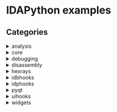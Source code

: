 # IDAPython examples

## Categories
<details>
  <summary>analysis</summary>

  <a name="#dump_func_info"/>
  <details>
    <summary>*dump_func_info*: </summary>

### Source code
<a href="https://github.com/idapython/src/blob/master/examples/analysis/dump_func_info.py">analysis/dump_func_info.py</a>

### Category
analysis

### Summary


### Description


### Keywords

### Uses
* ida_funcs.FUNC_FRAME
* ida_funcs.FUNC_LUMINA
* ida_funcs.FUNC_THUNK
* ida_funcs.get_fchunk
* ida_funcs.is_func_entry
* ida_funcs.is_func_tail
* ida_kernwin.get_screen_ea

### See also

  </details>

</details>

<details>
  <summary>core</summary>

  <a name="#actions"/>
  <details>
    <summary>*actions*: </summary>

### Source code
<a href="https://github.com/idapython/src/blob/master/examples/core/actions.py">core/actions.py</a>

### Category
core

### Summary


### Description


### Keywords

### Uses
* ida_kernwin.AST_DISABLE_FOR_WIDGET
* ida_kernwin.AST_ENABLE_FOR_WIDGET
* ida_kernwin.BWN_DISASM
* ida_kernwin.SETMENU_APP
* ida_kernwin.UI_Hooks
* ida_kernwin.action_desc_t
* ida_kernwin.action_handler_t
* ida_kernwin.attach_action_to_menu
* ida_kernwin.attach_action_to_popup
* ida_kernwin.attach_action_to_toolbar
* ida_kernwin.get_widget_type
* ida_kernwin.load_custom_icon
* ida_kernwin.register_action
* ida_kernwin.unregister_action

### See also

  </details>

  <a name="#add_hotkey"/>
  <details>
    <summary>*add_hotkey*: </summary>

### Source code
<a href="https://github.com/idapython/src/blob/master/examples/core/add_hotkey.py">core/add_hotkey.py</a>

### Category
core

### Summary


### Description


### Keywords

### Uses
* ida_kernwin.add_hotkey
* ida_kernwin.del_hotkey

### See also

  </details>

  <a name="#add_idc_hotkey"/>
  <details>
    <summary>*add_idc_hotkey*: </summary>

### Source code
<a href="https://github.com/idapython/src/blob/master/examples/core/add_idc_hotkey.py">core/add_idc_hotkey.py</a>

### Category
core

### Summary


### Description


### Keywords

### Uses
* ida_expr.compile_idc_text
* ida_kernwin.add_idc_hotkey

### See also

  </details>

  <a name="#auto_instantiate_widget_plugin"/>
  <details>
    <summary>*auto_instantiate_widget_plugin*: </summary>

### Source code
<a href="https://github.com/idapython/src/blob/master/examples/core/auto_instantiate_widget_plugin.py">core/auto_instantiate_widget_plugin.py</a>

### Category
core

### Summary


### Description


### Keywords

### Uses
* ida_idaapi.plugin_t
* ida_kernwin.AST_ENABLE_ALWAYS
* ida_kernwin.SETMENU_APP
* ida_kernwin.UI_Hooks
* ida_kernwin.action_desc_t
* ida_kernwin.action_handler_t
* ida_kernwin.attach_action_to_menu
* ida_kernwin.find_widget
* ida_kernwin.register_action
* ida_kernwin.simplecustviewer_t
* ida_kernwin.simplecustviewer_t.Create

### See also

  </details>

  <a name="#create_structure_programmatically"/>
  <details>
    <summary>*create_structure_programmatically*: </summary>

### Source code
<a href="https://github.com/idapython/src/blob/master/examples/core/create_structure_programmatically.py">core/create_structure_programmatically.py</a>

### Category
core

### Summary


### Description


### Keywords

### Uses
* ida_bytes.FF_BYTE
* ida_bytes.FF_DATA
* ida_bytes.FF_DOUBLE
* ida_bytes.FF_DWORD
* ida_bytes.FF_FLOAT
* ida_bytes.FF_OWORD
* ida_bytes.FF_PACKREAL
* ida_bytes.FF_QWORD
* ida_bytes.FF_STRLIT
* ida_bytes.FF_STRUCT
* ida_bytes.FF_TBYTE
* ida_bytes.FF_WORD
* ida_bytes.off_flag
* ida_bytes.stroff_flag
* ida_idaapi.BADADDR
* ida_nalt.STRTYPE_C
* ida_struct.add_struc
* ida_struct.get_struc_id
* ida_struct.get_struc_size
* idc.add_struc
* idc.add_struc_member
* idc.del_struc
* idc.set_member_type

### See also

  </details>

  <a name="#custom_cli"/>
  <details>
    <summary>*custom_cli*: </summary>

### Source code
<a href="https://github.com/idapython/src/blob/master/examples/core/custom_cli.py">core/custom_cli.py</a>

### Category
core

### Summary


### Description


### Keywords

### Uses
* ida_idaapi.NW_CLOSEIDB
* ida_idaapi.NW_OPENIDB
* ida_idaapi.NW_REMOVE
* ida_idaapi.NW_TERMIDA
* ida_idaapi.notify_when
* ida_kernwin.cli_t

### See also

  </details>

  <a name="#custom_data_types_and_formats"/>
  <details>
    <summary>*custom_data_types_and_formats*: </summary>

### Source code
<a href="https://github.com/idapython/src/blob/master/examples/core/custom_data_types_and_formats.py">core/custom_data_types_and_formats.py</a>

### Category
core

### Summary


### Description


### Keywords

### Uses
* ida_bytes.data_format_t
* ida_bytes.data_type_t
* ida_bytes.find_custom_data_type
* ida_bytes.get_byte
* ida_bytes.register_data_types_and_formats
* ida_bytes.unregister_data_types_and_formats
* ida_idaapi.NW_CLOSEIDB
* ida_idaapi.NW_OPENIDB
* ida_idaapi.NW_REMOVE
* ida_idaapi.NW_TERMIDA
* ida_idaapi.notify_when
* ida_idaapi.struct_unpack
* ida_lines.COLSTR
* ida_lines.SCOLOR_IMPNAME
* ida_lines.SCOLOR_INSN
* ida_lines.SCOLOR_NUMBER
* ida_lines.SCOLOR_REG
* ida_nalt.get_input_file_path
* ida_netnode.netnode
* ida_struct.is_member_id

### See also

  </details>

  <a name="#dump_extra_comments"/>
  <details>
    <summary>*dump_extra_comments*: </summary>

### Source code
<a href="https://github.com/idapython/src/blob/master/examples/core/dump_extra_comments.py">core/dump_extra_comments.py</a>

### Category
core

### Summary


### Description


### Keywords

### Uses
* ida_kernwin.AST_DISABLE_FOR_WIDGET
* ida_kernwin.AST_ENABLE_FOR_WIDGET
* ida_kernwin.BWN_DISASM
* ida_kernwin.action_desc_t
* ida_kernwin.action_handler_t
* ida_kernwin.attach_action_to_popup
* ida_kernwin.find_widget
* ida_kernwin.get_screen_ea
* ida_kernwin.register_action
* ida_kernwin.unregister_action
* ida_lines.E_NEXT
* ida_lines.E_PREV
* ida_lines.get_extra_cmt
* ida_view

### See also

  </details>

  <a name="#dump_flowchart"/>
  <details>
    <summary>*dump_flowchart*: </summary>

### Source code
<a href="https://github.com/idapython/src/blob/master/examples/core/dump_flowchart.py">core/dump_flowchart.py</a>

### Category
core

### Summary


### Description


### Keywords

### Uses
* ida_funcs.get_func
* ida_gdl.FlowChart
* ida_gdl.qflow_chart_t
* ida_kernwin.get_screen_ea

### See also

  </details>

  <a name="#extend_idc"/>
  <details>
    <summary>*extend_idc*: </summary>

### Source code
<a href="https://github.com/idapython/src/blob/master/examples/core/extend_idc.py">core/extend_idc.py</a>

### Category
core

### Summary


### Description


### Keywords

### Uses
* ida_expr.VT_LONG
* ida_expr.add_idc_func

### See also

  </details>

  <a name="#idapythonrc"/>
  <details>
    <summary>*idapythonrc*: </summary>

### Source code
<a href="https://github.com/idapython/src/blob/master/examples/core/idapythonrc.py">core/idapythonrc.py</a>

### Category
core

### Summary


### Description


### Keywords

### Uses

### See also

  </details>

  <a name="#install_user_defined_prefix"/>
  <details>
    <summary>*install_user_defined_prefix*: </summary>

### Source code
<a href="https://github.com/idapython/src/blob/master/examples/core/install_user_defined_prefix.py">core/install_user_defined_prefix.py</a>

### Category
core

### Summary


### Description


### Keywords

### Uses
* ida_idaapi.PLUGIN_KEEP
* ida_idaapi.plugin_t
* ida_lines.SCOLOR_INV
* ida_lines.user_defined_prefix_t

### See also

  </details>

  <a name="#list_imports"/>
  <details>
    <summary>*list_imports*: </summary>

### Source code
<a href="https://github.com/idapython/src/blob/master/examples/core/list_imports.py">core/list_imports.py</a>

### Category
core

### Summary


### Description


### Keywords

### Uses
* ida_nalt.enum_import_names
* ida_nalt.get_import_module_name
* ida_nalt.get_import_module_qty

### See also

  </details>

  <a name="#list_patched_bytes"/>
  <details>
    <summary>*list_patched_bytes*: </summary>

### Source code
<a href="https://github.com/idapython/src/blob/master/examples/core/list_patched_bytes.py">core/list_patched_bytes.py</a>

### Category
core

### Summary


### Description


### Keywords

### Uses
* ida_bytes.visit_patched_bytes
* ida_idaapi.BADADDR

### See also

  </details>

  <a name="#list_problems"/>
  <details>
    <summary>*list_problems*: </summary>

### Source code
<a href="https://github.com/idapython/src/blob/master/examples/core/list_problems.py">core/list_problems.py</a>

### Category
core

### Summary


### Description


### Keywords

### Uses
* ida_ida.inf_get_min_ea
* ida_idaapi.BADADDR
* ida_problems.PR_ATTN
* ida_problems.PR_BADSTACK
* ida_problems.PR_COLLISION
* ida_problems.PR_DECIMP
* ida_problems.PR_DISASM
* ida_problems.PR_FINAL
* ida_problems.PR_HEAD
* ida_problems.PR_ILLADDR
* ida_problems.PR_JUMP
* ida_problems.PR_MANYLINES
* ida_problems.PR_NOBASE
* ida_problems.PR_NOCMT
* ida_problems.PR_NOFOP
* ida_problems.PR_NONAME
* ida_problems.PR_NOXREFS
* ida_problems.PR_ROLLED
* ida_problems.get_problem
* ida_problems.get_problem_name

### See also

  </details>

  <a name="#list_segment_functions"/>
  <details>
    <summary>*list_segment_functions*: </summary>

### Source code
<a href="https://github.com/idapython/src/blob/master/examples/core/list_segment_functions.py">core/list_segment_functions.py</a>

### Category
core

### Summary


### Description


### Keywords

### Uses
* ida_funcs.get_func
* ida_funcs.get_func_name
* ida_funcs.get_next_func
* ida_idaapi.BADADDR
* ida_kernwin.get_screen_ea
* ida_segment.getseg
* ida_xref.get_first_cref_to
* ida_xref.get_next_cref_to

### See also

  </details>

  <a name="#list_segment_functions_using_idautils"/>
  <details>
    <summary>*list_segment_functions_using_idautils*: </summary>

### Source code
<a href="https://github.com/idapython/src/blob/master/examples/core/list_segment_functions_using_idautils.py">core/list_segment_functions_using_idautils.py</a>

### Category
core

### Summary


### Description


### Keywords

### Uses
* ida_funcs.get_func_name
* ida_idaapi.BADADDR
* ida_kernwin.get_screen_ea
* ida_segment.getseg
* idautils.CodeRefsTo
* idautils.Functions

### See also

  </details>

  <a name="#list_stkvar_xrefs"/>
  <details>
    <summary>*list_stkvar_xrefs*: </summary>

### Source code
<a href="https://github.com/idapython/src/blob/master/examples/core/list_stkvar_xrefs.py">core/list_stkvar_xrefs.py</a>

### Category
core

### Summary


### Description


### Keywords

### Uses
* ida_bytes.get_flags
* ida_bytes.is_stkvar
* ida_frame.calc_stkvar_struc_offset
* ida_frame.get_frame
* ida_funcs.func_item_iterator_t
* ida_funcs.get_func
* ida_ida.UA_MAXOP
* ida_kernwin.AST_DISABLE_FOR_WIDGET
* ida_kernwin.AST_ENABLE_FOR_WIDGET
* ida_kernwin.BWN_DISASM
* ida_kernwin.action_desc_t
* ida_kernwin.action_handler_t
* ida_kernwin.get_current_viewer
* ida_kernwin.get_highlight
* ida_kernwin.get_screen_ea
* ida_kernwin.register_action
* ida_struct.get_member_by_name
* ida_struct.get_struc
* ida_ua.decode_insn
* ida_ua.insn_t

### See also

  </details>

  <a name="#list_strings"/>
  <details>
    <summary>*list_strings*: </summary>

### Source code
<a href="https://github.com/idapython/src/blob/master/examples/core/list_strings.py">core/list_strings.py</a>

### Category
core

### Summary


### Description


### Keywords

### Uses
* idautils.Strings

### See also

  </details>

  <a name="#produce_c_file"/>
  <details>
    <summary>*produce_c_file*: </summary>

### Source code
<a href="https://github.com/idapython/src/blob/master/examples/core/produce_c_file.py">core/produce_c_file.py</a>

### Category
core

### Summary


### Description


### Keywords

### Uses
* ida_auto.auto_wait
* ida_hexrays.VDRUN_MAYSTOP
* ida_hexrays.VDRUN_NEWFILE
* ida_hexrays.VDRUN_SILENT
* ida_hexrays.decompile_many
* ida_loader.PATH_TYPE_IDB
* ida_loader.get_path
* ida_pro.qexit

### See also

  </details>

  <a name="#produce_lst_file"/>
  <details>
    <summary>*produce_lst_file*: </summary>

### Source code
<a href="https://github.com/idapython/src/blob/master/examples/core/produce_lst_file.py">core/produce_lst_file.py</a>

### Category
core

### Summary


### Description


### Keywords

### Uses
* ida_auto.auto_wait
* ida_fpro.qfile_t
* ida_ida.inf_get_max_ea
* ida_ida.inf_get_min_ea
* ida_loader.OFILE_LST
* ida_loader.PATH_TYPE_IDB
* ida_loader.gen_file
* ida_loader.get_path
* ida_pro.qexit

### See also

  </details>

  <a name="#register_timer"/>
  <details>
    <summary>*register_timer*: </summary>

### Source code
<a href="https://github.com/idapython/src/blob/master/examples/core/register_timer.py">core/register_timer.py</a>

### Category
core

### Summary


### Description


### Keywords

### Uses
* ida_kernwin.register_timer

### See also

  </details>

  <a name="#trigger_actions_programmatically"/>
  <details>
    <summary>*trigger_actions_programmatically*: </summary>

### Source code
<a href="https://github.com/idapython/src/blob/master/examples/core/trigger_actions_programmatically.py">core/trigger_actions_programmatically.py</a>

### Category
core

### Summary


### Description


### Keywords

### Uses
* ida_kernwin.ask_yn
* ida_kernwin.execute_ui_requests
* ida_kernwin.msg
* ida_kernwin.process_ui_action

### See also

  </details>

</details>

<details>
  <summary>debugging</summary>

  <a name="#automatic_steps"/>
  <details>
    <summary>*automatic_steps*: </summary>

### Source code
<a href="https://github.com/idapython/src/blob/master/examples/debugging/dbghooks/automatic_steps.py">debugging/dbghooks/automatic_steps.py</a>

### Category
debugging

### Summary


### Description


### Keywords

### Uses
* ida_dbg.DBG_Hooks
* ida_dbg.get_reg_val
* ida_dbg.request_exit_process
* ida_dbg.request_run_to
* ida_dbg.request_step_over
* ida_dbg.run_requests
* ida_ida.inf_get_start_ip
* ida_idaapi.BADADDR
* ida_lines.generate_disasm_line
* ida_lines.tag_remove

### See also

  </details>

  <a name="#dbg_trace"/>
  <details>
    <summary>*dbg_trace*: </summary>

### Source code
<a href="https://github.com/idapython/src/blob/master/examples/debugging/dbghooks/dbg_trace.py">debugging/dbghooks/dbg_trace.py</a>

### Category
debugging

### Summary


### Description


### Keywords

### Uses
* GENDSM_FORCE_CODE
* GENDSM_REMOVE_TAGS
* NN_call
* NN_callfi
* NN_callni
* generate_disasm_line
* ida_dbg.DBG_Hooks
* ida_dbg.ST_OVER_DEBUG_SEG
* ida_dbg.ST_OVER_LIB_FUNC
* ida_dbg.enable_step_trace
* ida_dbg.get_process_state
* ida_dbg.get_reg_val
* ida_dbg.get_step_trace_options
* ida_dbg.load_debugger
* ida_dbg.refresh_debugger_memory
* ida_dbg.request_continue_process
* ida_dbg.request_enable_step_trace
* ida_dbg.request_set_step_trace_options
* ida_dbg.run_requests
* ida_dbg.run_to
* ida_dbg.set_step_trace_options
* ida_dbg.wait_for_next_event
* ida_ida.f_ELF
* ida_ida.f_MACHO
* ida_ida.f_PE
* ida_ida.inf_get_filetype
* ida_ida.inf_get_max_ea
* ida_ida.inf_get_min_ea
* ida_ida.inf_get_start_ip
* ida_pro.qexit
* ida_ua.decode_insn
* ida_ua.insn_t
* idc.ARGV

### See also

  </details>

  <a name="#registers_context_menu"/>
  <details>
    <summary>*registers_context_menu*: </summary>

### Source code
<a href="https://github.com/idapython/src/blob/master/examples/debugging/misc/registers_context_menu.py">debugging/misc/registers_context_menu.py</a>

### Category
debugging

### Summary


### Description


### Keywords

### Uses
* ida_dbg.get_dbg_reg_info
* ida_dbg.get_reg_val
* ida_idd.register_info_t
* ida_kernwin.AST_DISABLE_FOR_WIDGET
* ida_kernwin.AST_ENABLE_FOR_WIDGET
* ida_kernwin.BWN_CPUREGS
* ida_kernwin.UI_Hooks
* ida_kernwin.action_desc_t
* ida_kernwin.action_handler_t
* ida_kernwin.attach_action_to_popup
* ida_kernwin.get_widget_type
* ida_kernwin.register_action
* ida_ua.dt_byte
* ida_ua.dt_dword
* ida_ua.dt_qword
* ida_ua.dt_word

### See also

  </details>

  <a name="#show_debug_names"/>
  <details>
    <summary>*show_debug_names*: </summary>

### Source code
<a href="https://github.com/idapython/src/blob/master/examples/debugging/show_debug_names.py">debugging/show_debug_names.py</a>

### Category
debugging

### Summary


### Description


### Keywords

### Uses
* ida_dbg.get_process_state
* ida_dbg.is_debugger_on
* ida_ida.inf_get_max_ea
* ida_ida.inf_get_min_ea
* ida_name.get_debug_names

### See also

  </details>

  <a name="#simple_appcall_common"/>
  <details>
    <summary>*simple_appcall_common*: </summary>

### Source code
<a href="https://github.com/idapython/src/blob/master/examples/debugging/appcall/simple_appcall_common.py">debugging/appcall/simple_appcall_common.py</a>

### Category
debugging

### Summary


### Description


### Keywords

### Uses
* ida_dbg.DBG_Hooks
* ida_dbg.run_to
* ida_idaapi.BADADDR
* ida_idd.Appcall
* ida_idd.Appcall.byref
* ida_idd.Appcall.int64
* ida_kernwin.get_screen_ea
* ida_name.get_name_ea
* ida_name.set_name
* ida_typeinf.apply_cdecl

### See also

  </details>

  <a name="#simple_appcall_linux"/>
  <details>
    <summary>*simple_appcall_linux*: </summary>

### Source code
<a href="https://github.com/idapython/src/blob/master/examples/debugging/appcall/simple_appcall_linux.py">debugging/appcall/simple_appcall_linux.py</a>

### Category
debugging

### Summary


### Description


### Keywords

### Uses

### See also

  </details>

  <a name="#simple_appcall_win"/>
  <details>
    <summary>*simple_appcall_win*: </summary>

### Source code
<a href="https://github.com/idapython/src/blob/master/examples/debugging/appcall/simple_appcall_win.py">debugging/appcall/simple_appcall_win.py</a>

### Category
debugging

### Summary


### Description


### Keywords

### Uses
* ida_ida.inf_is_64bit

### See also

  </details>

</details>

<details>
  <summary>disassembly</summary>

  <a name="#colorize_region"/>
  <details>
    <summary>*colorize_region*: change background colours</summary>

### Source code
<a href="https://github.com/idapython/src/blob/master/examples/core/colorize_region.py">core/colorize_region.py</a>

### Category
disassembly

### Summary
change background colours

### Description
This illustrates the setting/retrieval of background colours
using the IDC wrappers

### Keywords
coloring
idc

### Uses

### See also

  </details>

</details>

<details>
  <summary>hexrays</summary>

  <a name="#decompile_entry_points"/>
  <details>
    <summary>*decompile_entry_points*: </summary>

### Source code
<a href="https://github.com/idapython/src/blob/master/examples/hexrays/decompile_entry_points.py">hexrays/decompile_entry_points.py</a>

### Category
hexrays

### Summary


### Description


### Keywords

### Uses
* ida_auto.auto_wait
* ida_entry.get_entry
* ida_entry.get_entry_ordinal
* ida_entry.get_entry_qty
* ida_hexrays.decompile
* ida_hexrays.init_hexrays_plugin
* ida_ida.cvar.inf.is_64bit
* ida_idp.PLFM_386
* ida_idp.PLFM_ARM
* ida_idp.PLFM_MIPS
* ida_idp.PLFM_PPC
* ida_idp.ph.id
* ida_loader.load_plugin

### See also

  </details>

  <a name="#vds1"/>
  <details>
    <summary>*vds1*: </summary>

### Source code
<a href="https://github.com/idapython/src/blob/master/examples/hexrays/vds1.py">hexrays/vds1.py</a>

### Category
hexrays

### Summary


### Description


### Keywords

### Uses
* ida_funcs.get_func
* ida_hexrays.decompile
* ida_hexrays.get_hexrays_version
* ida_hexrays.init_hexrays_plugin
* ida_kernwin.get_screen_ea
* ida_lines.tag_remove

### See also

  </details>

  <a name="#vds10"/>
  <details>
    <summary>*vds10*: </summary>

### Source code
<a href="https://github.com/idapython/src/blob/master/examples/hexrays/vds10.py">hexrays/vds10.py</a>

### Category
hexrays

### Summary


### Description


### Keywords

### Uses
* ida_bytes.get_cmt
* ida_hexrays.init_hexrays_plugin
* ida_hexrays.mop_str
* ida_hexrays.optinsn_t
* ida_idaapi.PLUGIN_HIDE
* ida_idaapi.PLUGIN_KEEP
* ida_idaapi.plugin_t
* ida_typeinf.STI_PCCHAR
* ida_typeinf.tinfo_t.get_stock

### See also

  </details>

  <a name="#vds11"/>
  <details>
    <summary>*vds11*: </summary>

### Source code
<a href="https://github.com/idapython/src/blob/master/examples/hexrays/vds11.py">hexrays/vds11.py</a>

### Category
hexrays

### Summary


### Description


### Keywords

### Uses
* ida_hexrays.getf_reginsn
* ida_hexrays.init_hexrays_plugin
* ida_hexrays.m_goto
* ida_hexrays.optblock_t
* ida_idaapi.PLUGIN_HIDE
* ida_idaapi.PLUGIN_KEEP
* ida_idaapi.plugin_t

### See also

  </details>

  <a name="#vds12"/>
  <details>
    <summary>*vds12*: </summary>

### Source code
<a href="https://github.com/idapython/src/blob/master/examples/hexrays/vds12.py">hexrays/vds12.py</a>

### Category
hexrays

### Summary


### Description


### Keywords

### Uses
* ida_bytes.get_flags
* ida_bytes.is_code
* ida_funcs.get_func
* ida_hexrays.ACFL_GUESS
* ida_hexrays.DECOMP_NO_CACHE
* ida_hexrays.DECOMP_WARNINGS
* ida_hexrays.GCO_DEF
* ida_hexrays.GCO_USE
* ida_hexrays.GC_REGS_AND_STKVARS
* ida_hexrays.MERR_OK
* ida_hexrays.MMAT_PREOPTIMIZED
* ida_hexrays.MUST_ACCESS
* ida_hexrays.gco_info_t
* ida_hexrays.gen_microcode
* ida_hexrays.get_current_operand
* ida_hexrays.get_merror_desc
* ida_hexrays.hexrays_failure_t
* ida_hexrays.init_hexrays_plugin
* ida_hexrays.mba_ranges_t
* ida_hexrays.mlist_t
* ida_hexrays.op_parent_info_t
* ida_hexrays.voff_t
* ida_kernwin.Choose
* ida_kernwin.get_screen_ea
* ida_kernwin.jumpto
* ida_kernwin.warning
* ida_lines.GENDSM_REMOVE_TAGS
* ida_lines.generate_disasm_line
* ida_pro.eavec_t

### See also

  </details>

  <a name="#vds13"/>
  <details>
    <summary>*vds13*: </summary>

### Source code
<a href="https://github.com/idapython/src/blob/master/examples/hexrays/vds13.py">hexrays/vds13.py</a>

### Category
hexrays

### Summary


### Description


### Keywords

### Uses
* ida_bytes.get_flags
* ida_bytes.is_code
* ida_hexrays.DECOMP_WARNINGS
* ida_hexrays.gen_microcode
* ida_hexrays.hexrays_failure_t
* ida_hexrays.init_hexrays_plugin
* ida_hexrays.mba_ranges_t
* ida_hexrays.vd_printer_t
* ida_kernwin.read_range_selection
* ida_kernwin.warning
* ida_range.range_t

### See also

  </details>

  <a name="#vds17"/>
  <details>
    <summary>*vds17*: </summary>

### Source code
<a href="https://github.com/idapython/src/blob/master/examples/hexrays/vds17.py">hexrays/vds17.py</a>

### Category
hexrays

### Summary


### Description


### Keywords

### Uses
* ida_hexrays.USE_KEYBOARD
* ida_hexrays.cot_add
* ida_hexrays.cot_cast
* ida_hexrays.cot_memptr
* ida_hexrays.cot_memref
* ida_hexrays.cot_num
* ida_hexrays.cot_ref
* ida_hexrays.get_hexrays_version
* ida_hexrays.get_widget_vdui
* ida_hexrays.init_hexrays_plugin
* ida_hexrays.select_udt_by_offset
* ida_hexrays.ui_stroff_applicator_t
* ida_hexrays.ui_stroff_ops_t
* ida_idaapi.BADADDR
* ida_idaapi.PLUGIN_HIDE
* ida_idaapi.PLUGIN_KEEP
* ida_idaapi.plugin_t
* ida_kernwin.AST_DISABLE_FOR_WIDGET
* ida_kernwin.AST_ENABLE_FOR_WIDGET
* ida_kernwin.BWN_PSEUDOCODE
* ida_kernwin.action_desc_t
* ida_kernwin.action_handler_t
* ida_kernwin.get_custom_viewer_curline
* ida_kernwin.msg
* ida_kernwin.register_action
* ida_kernwin.warning
* ida_lines.tag_remove
* ida_typeinf.PRTYPE_1LINE
* ida_typeinf.print_tinfo
* ida_typeinf.remove_pointer

### See also

  </details>

  <a name="#vds19"/>
  <details>
    <summary>*vds19*: </summary>

### Source code
<a href="https://github.com/idapython/src/blob/master/examples/hexrays/vds19.py">hexrays/vds19.py</a>

### Category
hexrays

### Summary


### Description


### Keywords

### Uses
* ida_hexrays.init_hexrays_plugin
* ida_hexrays.m_bnot
* ida_hexrays.m_mov
* ida_hexrays.m_or
* ida_hexrays.minsn_visitor_t
* ida_hexrays.mop_t
* ida_hexrays.optinsn_t
* ida_idaapi.PLUGIN_HIDE
* ida_idaapi.PLUGIN_KEEP
* ida_idaapi.plugin_t

### See also

  </details>

  <a name="#vds3"/>
  <details>
    <summary>*vds3*: </summary>

### Source code
<a href="https://github.com/idapython/src/blob/master/examples/hexrays/vds3.py">hexrays/vds3.py</a>

### Category
hexrays

### Summary


### Description


### Keywords

### Uses
* ida_hexrays.CMAT_FINAL
* ida_hexrays.CV_FAST
* ida_hexrays.CV_INSNS
* ida_hexrays.Hexrays_Hooks
* ida_hexrays.ITP_ELSE
* ida_hexrays.USE_KEYBOARD
* ida_hexrays.VDI_TAIL
* ida_hexrays.cexpr_t
* ida_hexrays.cit_if
* ida_hexrays.ctree_visitor_t
* ida_hexrays.get_widget_vdui
* ida_hexrays.init_hexrays_plugin
* ida_hexrays.lnot
* ida_hexrays.qswap
* ida_idaapi.PLUGIN_HIDE
* ida_idaapi.PLUGIN_KEEP
* ida_idaapi.plugin_t
* ida_kernwin.AST_DISABLE_FOR_WIDGET
* ida_kernwin.AST_ENABLE_FOR_WIDGET
* ida_kernwin.BWN_PSEUDOCODE
* ida_kernwin.action_desc_t
* ida_kernwin.action_handler_t
* ida_kernwin.attach_action_to_popup
* ida_kernwin.register_action
* ida_netnode.netnode

### See also

  </details>

  <a name="#vds4"/>
  <details>
    <summary>*vds4*: </summary>

### Source code
<a href="https://github.com/idapython/src/blob/master/examples/hexrays/vds4.py">hexrays/vds4.py</a>

### Category
hexrays

### Summary


### Description


### Keywords

### Uses
* ida_bytes.get_radix
* ida_hexrays.CIT_COLLAPSED
* ida_hexrays.decompile
* ida_hexrays.init_hexrays_plugin
* ida_hexrays.lvar_uservec_t
* ida_hexrays.restore_user_cmts
* ida_hexrays.restore_user_iflags
* ida_hexrays.restore_user_labels
* ida_hexrays.restore_user_lvar_settings
* ida_hexrays.restore_user_numforms
* ida_hexrays.user_cmts_free
* ida_hexrays.user_iflags_free
* ida_hexrays.user_labels_free
* ida_hexrays.user_numforms_free
* ida_kernwin.get_screen_ea

### See also

  </details>

  <a name="#vds5"/>
  <details>
    <summary>*vds5*: </summary>

### Source code
<a href="https://github.com/idapython/src/blob/master/examples/hexrays/vds5.py">hexrays/vds5.py</a>

### Category
hexrays

### Summary


### Description


### Keywords

### Uses
* ida_gdl.display_gdl
* ida_hexrays.Hexrays_Hooks
* ida_hexrays.USE_KEYBOARD
* ida_hexrays.cit_asm
* ida_hexrays.cit_goto
* ida_hexrays.cot_helper
* ida_hexrays.cot_memptr
* ida_hexrays.cot_memref
* ida_hexrays.cot_num
* ida_hexrays.cot_obj
* ida_hexrays.cot_ptr
* ida_hexrays.cot_str
* ida_hexrays.cot_var
* ida_hexrays.ctree_parentee_t
* ida_hexrays.get_ctype_name
* ida_hexrays.get_widget_vdui
* ida_hexrays.init_hexrays_plugin
* ida_idaapi.PLUGIN_HIDE
* ida_idaapi.PLUGIN_KEEP
* ida_idaapi.plugin_t
* ida_kernwin.AST_DISABLE_FOR_WIDGET
* ida_kernwin.AST_ENABLE_FOR_WIDGET
* ida_kernwin.BWN_PSEUDOCODE
* ida_kernwin.action_desc_t
* ida_kernwin.action_handler_t
* ida_kernwin.attach_action_to_popup
* ida_kernwin.register_action
* ida_kernwin.warning
* ida_lines.tag_remove
* ida_pro.str2user

### See also

  </details>

  <a name="#vds6"/>
  <details>
    <summary>*vds6*: </summary>

### Source code
<a href="https://github.com/idapython/src/blob/master/examples/hexrays/vds6.py">hexrays/vds6.py</a>

### Category
hexrays

### Summary


### Description


### Keywords

### Uses
* ida_hexrays.Hexrays_Hooks
* ida_hexrays.init_hexrays_plugin
* ida_idaapi.PLUGIN_HIDE
* ida_idaapi.PLUGIN_KEEP
* ida_idaapi.plugin_t
* ida_lines.tag_advance
* ida_lines.tag_skipcodes

### See also

  </details>

  <a name="#vds7"/>
  <details>
    <summary>*vds7*: </summary>

### Source code
<a href="https://github.com/idapython/src/blob/master/examples/hexrays/vds7.py">hexrays/vds7.py</a>

### Category
hexrays

### Summary


### Description


### Keywords

### Uses
* ida_hexrays.CMAT_BUILT
* ida_hexrays.CV_FAST
* ida_hexrays.Hexrays_Hooks
* ida_hexrays.cit_block
* ida_hexrays.ctree_visitor_t
* ida_hexrays.init_hexrays_plugin

### See also

  </details>

  <a name="#vds8"/>
  <details>
    <summary>*vds8*: </summary>

### Source code
<a href="https://github.com/idapython/src/blob/master/examples/hexrays/vds8.py">hexrays/vds8.py</a>

### Category
hexrays

### Summary


### Description


### Keywords

### Uses
* ida_allins.ARM_svc
* ida_hexrays.get_widget_vdui
* ida_hexrays.init_hexrays_plugin
* ida_hexrays.install_microcode_filter
* ida_hexrays.udc_filter_t
* ida_kernwin.AST_DISABLE_FOR_WIDGET
* ida_kernwin.AST_ENABLE_FOR_WIDGET
* ida_kernwin.BWN_PSEUDOCODE
* ida_kernwin.UI_Hooks
* ida_kernwin.action_desc_t
* ida_kernwin.action_handler_t
* ida_kernwin.attach_action_to_popup
* ida_kernwin.get_widget_type
* ida_kernwin.register_action

### See also

  </details>

  <a name="#vds_create_hint"/>
  <details>
    <summary>*vds_create_hint*: </summary>

### Source code
<a href="https://github.com/idapython/src/blob/master/examples/hexrays/vds_create_hint.py">hexrays/vds_create_hint.py</a>

### Category
hexrays

### Summary


### Description


### Keywords

### Uses
* ida_hexrays.Hexrays_Hooks
* ida_hexrays.USE_MOUSE
* ida_hexrays.VDI_EXPR
* ida_hexrays.VDI_LVAR
* ida_hexrays.cit_if
* ida_hexrays.cot_call

### See also

  </details>

  <a name="#vds_hooks"/>
  <details>
    <summary>*vds_hooks*: </summary>

### Source code
<a href="https://github.com/idapython/src/blob/master/examples/hexrays/vds_hooks.py">hexrays/vds_hooks.py</a>

### Category
hexrays

### Summary


### Description


### Keywords

### Uses
* ida_hexrays.Hexrays_Hooks

### See also

  </details>

  <a name="#vds_modify_user_lvars"/>
  <details>
    <summary>*vds_modify_user_lvars*: </summary>

### Source code
<a href="https://github.com/idapython/src/blob/master/examples/hexrays/vds_modify_user_lvars.py">hexrays/vds_modify_user_lvars.py</a>

### Category
hexrays

### Summary


### Description


### Keywords

### Uses
* ida_hexrays.modify_user_lvars
* ida_hexrays.user_lvar_modifier_t
* ida_typeinf.parse_decl
* ida_typeinf.tinfo_t
* idc.here

### See also

  </details>

  <a name="#vds_xrefs"/>
  <details>
    <summary>*vds_xrefs*: </summary>

### Source code
<a href="https://github.com/idapython/src/blob/master/examples/hexrays/vds_xrefs.py">hexrays/vds_xrefs.py</a>

### Category
hexrays

### Summary


### Description


### Keywords

### Uses
* ida_funcs.get_func_name
* ida_hexrays.Hexrays_Hooks
* ida_hexrays.USE_KEYBOARD
* ida_hexrays.VDI_EXPR
* ida_hexrays.VDI_FUNC
* ida_hexrays.cexpr_t
* ida_hexrays.cfunc_t
* ida_hexrays.cinsn_t
* ida_hexrays.decompile
* ida_hexrays.get_widget_vdui
* ida_hexrays.init_hexrays_plugin
* ida_hexrays.open_pseudocode
* ida_hexrays.qstring_printer_t
* ida_idaapi.BADADDR
* ida_kernwin.AST_DISABLE
* ida_kernwin.AST_DISABLE_FOR_WIDGET
* ida_kernwin.AST_ENABLE
* ida_kernwin.BWN_PSEUDOCODE
* ida_kernwin.PluginForm
* ida_kernwin.PluginForm.Show
* ida_kernwin.action_desc_t
* ida_kernwin.action_handler_t
* ida_kernwin.attach_action_to_popup
* ida_kernwin.register_action
* ida_struct.get_member
* ida_struct.get_struc
* ida_struct.get_struc_id
* ida_typeinf.PRTYPE_1LINE
* ida_typeinf.print_tinfo
* idautils.Functions
* idautils.XrefsTo

### See also

  </details>

</details>

<details>
  <summary>idbhooks</summary>

  <a name="#operand_changed"/>
  <details>
    <summary>*operand_changed*: </summary>

### Source code
<a href="https://github.com/idapython/src/blob/master/examples/idbhooks/operand_changed.py">idbhooks/operand_changed.py</a>

### Category
idbhooks

### Summary


### Description


### Keywords

### Uses
* ida_bytes.ALOPT_IGNCLT
* ida_bytes.ALOPT_IGNHEADS
* ida_bytes.get_flags
* ida_bytes.get_max_strlit_length
* ida_bytes.get_opinfo
* ida_bytes.get_strlit_contents
* ida_bytes.is_custfmt
* ida_bytes.is_custom
* ida_bytes.is_enum
* ida_bytes.is_off
* ida_bytes.is_strlit
* ida_bytes.is_stroff
* ida_bytes.is_struct
* ida_enum.get_enum_name
* ida_idp.IDB_Hooks
* ida_nalt.STRENC_DEFAULT
* ida_nalt.get_default_encoding_idx
* ida_nalt.get_encoding_name
* ida_nalt.get_str_encoding_idx
* ida_nalt.get_strtype_bpu
* ida_nalt.opinfo_t
* ida_struct.get_struc_name

### See also

  </details>

  <a name="#replay_prototypes_changes"/>
  <details>
    <summary>*replay_prototypes_changes*: Record and replay changes in function prototypes</summary>

### Source code
<a href="https://github.com/idapython/src/blob/master/examples/idbhooks/replay_prototypes_changes.py">idbhooks/replay_prototypes_changes.py</a>

### Category
idbhooks

### Summary
Record and replay changes in function prototypes

### Description
This is a sample script, that will record (in memory) all changes in
functions prototypes, in order to re-apply them later.

To use this script:
 - open an IDB (say, "test.idb")
 - modify some functions prototypes (e.g., by triggering the 'Y'
   shortcut when the cursor is placed on the first address of a
   function)
 - reload that IDB, *without saving it first*
 - call rpc.replay(), to re-apply the modifications.

Note: 'ti_changed' is also called for changes to the function
frames, but we'll only record function prototypes changes.

### Keywords

### Uses
* ida_funcs.get_func
* ida_idp.IDB_Hooks
* ida_typeinf.PRTYPE_1LINE
* ida_typeinf.TINFO_DEFINITE
* ida_typeinf.apply_tinfo
* ida_typeinf.get_idati
* ida_typeinf.tinfo_t

### See also

  </details>

</details>

<details>
  <summary>idphooks</summary>

  <a name="#ana_emu_out"/>
  <details>
    <summary>*ana_emu_out*: </summary>

### Source code
<a href="https://github.com/idapython/src/blob/master/examples/idphooks/ana_emu_out.py">idphooks/ana_emu_out.py</a>

### Category
idphooks

### Summary


### Description


### Keywords

### Uses
* ida_bytes.get_wide_dword
* ida_bytes.get_wide_word
* ida_idp.CUSTOM_INSN_ITYPE
* ida_idp.IDP_Hooks
* ida_idp.PLFM_ARM
* ida_idp.ph.id
* ida_idp.str2reg
* ida_segregs.get_sreg

### See also

  </details>

  <a name="#assemble"/>
  <details>
    <summary>*assemble*: </summary>

### Source code
<a href="https://github.com/idapython/src/blob/master/examples/idphooks/assemble.py">idphooks/assemble.py</a>

### Category
idphooks

### Summary


### Description


### Keywords

### Uses
* ida_idp.IDP_Hooks
* idautils.DecodeInstruction

### See also

  </details>

</details>

<details>
  <summary>pyqt</summary>

  <a name="#inject_command"/>
  <details>
    <summary>*inject_command*: </summary>

### Source code
<a href="https://github.com/idapython/src/blob/master/examples/pyqt/inject_command.py">pyqt/inject_command.py</a>

### Category
pyqt

### Summary


### Description


### Keywords

### Uses
* ida_kernwin.PluginForm.TWidgetToPyQtWidget
* ida_kernwin.disabled_script_timeout_t
* ida_kernwin.find_widget
* ida_kernwin.process_ui_action

### See also

  </details>

  <a name="#paint_over_navbar"/>
  <details>
    <summary>*paint_over_navbar*: </summary>

### Source code
<a href="https://github.com/idapython/src/blob/master/examples/pyqt/paint_over_navbar.py">pyqt/paint_over_navbar.py</a>

### Category
pyqt

### Summary


### Description


### Keywords

### Uses
* ida_kernwin.PluginForm.FormToPyQtWidget
* ida_kernwin.get_navband_pixel
* ida_kernwin.open_navband_window
* ida_segment.get_segm_qty
* ida_segment.getnseg
* idc.here

### See also

  </details>

  <a name="#populate_pluginform_with_pyqt_widgets"/>
  <details>
    <summary>*populate_pluginform_with_pyqt_widgets*: </summary>

### Source code
<a href="https://github.com/idapython/src/blob/master/examples/pyqt/populate_pluginform_with_pyqt_widgets.py">pyqt/populate_pluginform_with_pyqt_widgets.py</a>

### Category
pyqt

### Summary


### Description


### Keywords

### Uses
* ida_kernwin.PluginForm

### See also

  </details>

</details>

<details>
  <summary>uihooks</summary>

  <a name="#lines_rendering"/>
  <details>
    <summary>*lines_rendering*: </summary>

### Source code
<a href="https://github.com/idapython/src/blob/master/examples/uihooks/lines_rendering.py">uihooks/lines_rendering.py</a>

### Category
uihooks

### Summary


### Description


### Keywords

### Uses
* ida_bytes.next_head
* ida_idaapi.BADADDR
* ida_kernwin.CK_EXTRA1
* ida_kernwin.CK_EXTRA10
* ida_kernwin.CK_EXTRA11
* ida_kernwin.CK_EXTRA12
* ida_kernwin.CK_EXTRA13
* ida_kernwin.CK_EXTRA14
* ida_kernwin.CK_EXTRA15
* ida_kernwin.CK_EXTRA16
* ida_kernwin.CK_EXTRA2
* ida_kernwin.CK_EXTRA3
* ida_kernwin.CK_EXTRA4
* ida_kernwin.CK_EXTRA5
* ida_kernwin.CK_EXTRA6
* ida_kernwin.CK_EXTRA7
* ida_kernwin.CK_EXTRA8
* ida_kernwin.CK_EXTRA9
* ida_kernwin.CK_TRACE
* ida_kernwin.CK_TRACE_OVL
* ida_kernwin.LROEF_CPS_RANGE
* ida_kernwin.UI_Hooks
* ida_kernwin.get_screen_ea
* ida_kernwin.line_rendering_output_entry_t
* ida_kernwin.refresh_idaview_anyway

### See also

  </details>

  <a name="#log_misc_events"/>
  <details>
    <summary>*log_misc_events*: </summary>

### Source code
<a href="https://github.com/idapython/src/blob/master/examples/uihooks/log_misc_events.py">uihooks/log_misc_events.py</a>

### Category
uihooks

### Summary


### Description


### Keywords

### Uses
* ida_kernwin.UI_Hooks

### See also

  </details>

  <a name="#prevent_jump"/>
  <details>
    <summary>*prevent_jump*: </summary>

### Source code
<a href="https://github.com/idapython/src/blob/master/examples/uihooks/prevent_jump.py">uihooks/prevent_jump.py</a>

### Category
uihooks

### Summary


### Description


### Keywords

### Uses
* ida_kernwin.UI_Hooks

### See also

  </details>

</details>

<details>
  <summary>widgets</summary>

  <a name="#askusingform"/>
  <details>
    <summary>*askusingform*: </summary>

### Source code
<a href="https://github.com/idapython/src/blob/master/examples/widgets/forms/askusingform.py">widgets/forms/askusingform.py</a>

### Category
widgets

### Summary


### Description


### Keywords

### Uses
* ida_kernwin.Choose
* ida_kernwin.Choose.CH_MULTI
* ida_kernwin.Form
* ida_kernwin.PluginForm.FORM_TAB
* ida_kernwin.ask_str

### See also

  </details>

  <a name="#choose"/>
  <details>
    <summary>*choose*: </summary>

### Source code
<a href="https://github.com/idapython/src/blob/master/examples/widgets/tabular_views/custom/choose.py">widgets/tabular_views/custom/choose.py</a>

### Category
widgets

### Summary


### Description


### Keywords

### Uses
* Choose
* Choose.ALL_CHANGED
* Choose.CH_CAN_DEL
* Choose.CH_CAN_EDIT
* Choose.CH_CAN_INS
* Choose.CH_CAN_REFRESH
* Choose.CH_RESTORE
* Choose.NOTHING_CHANGED
* ida_kernwin.AST_DISABLE_FOR_WIDGET
* ida_kernwin.AST_ENABLE_FOR_WIDGET
* ida_kernwin.action_desc_t
* ida_kernwin.action_handler_t
* ida_kernwin.attach_action_to_popup
* ida_kernwin.is_chooser_widget
* ida_kernwin.register_action
* ida_kernwin.unregister_action

### See also

  </details>

  <a name="#choose_multi"/>
  <details>
    <summary>*choose_multi*: choose multi</summary>

### Source code
<a href="https://github.com/idapython/src/blob/master/examples/widgets/tabular_views/custom/choose_multi.py">widgets/tabular_views/custom/choose_multi.py</a>

### Category
widgets

### Summary
choose multi

### Description


### Keywords

### Uses
* Choose
* Choose.ALL_CHANGED
* Choose.CHCOL_HEX
* Choose.CH_MULTI
* Choose.NOTHING_CHANGED

### See also

  </details>

  <a name="#custom_graph_with_actions"/>
  <details>
    <summary>*custom_graph_with_actions*: </summary>

### Source code
<a href="https://github.com/idapython/src/blob/master/examples/widgets/graphs/custom_graph_with_actions.py">widgets/graphs/custom_graph_with_actions.py</a>

### Category
widgets

### Summary


### Description


### Keywords

### Uses
* ida_funcs.get_func
* ida_funcs.get_func_name
* ida_graph.GraphViewer
* ida_graph.get_graph_viewer
* ida_graph.screen_graph_selection_t
* ida_graph.viewer_get_selection
* ida_idp.is_call_insn
* ida_kernwin.AST_ENABLE_ALWAYS
* ida_kernwin.View_Hooks
* ida_kernwin.action_desc_t
* ida_kernwin.action_handler_t
* ida_kernwin.attach_dynamic_action_to_popup
* ida_kernwin.get_screen_ea
* ida_ua.decode_insn
* ida_ua.insn_t
* ida_xref.XREF_FAR
* idautils.FuncItems
* idautils.XrefsFrom

### See also

  </details>

  <a name="#custom_viewer"/>
  <details>
    <summary>*custom_viewer*: </summary>

### Source code
<a href="https://github.com/idapython/src/blob/master/examples/widgets/listings/custom_viewer.py">widgets/listings/custom_viewer.py</a>

### Category
widgets

### Summary


### Description


### Keywords

### Uses
* ida_kernwin.AST_ENABLE_ALWAYS
* ida_kernwin.action_desc_t
* ida_kernwin.action_handler_t
* ida_kernwin.ask_long
* ida_kernwin.ask_str
* ida_kernwin.attach_action_to_popup
* ida_kernwin.register_action
* ida_kernwin.simplecustviewer_t
* ida_kernwin.simplecustviewer_t.Create
* ida_kernwin.simplecustviewer_t.Show
* ida_kernwin.unregister_action
* ida_lines.COLOR_DEFAULT
* ida_lines.COLOR_DNAME
* ida_lines.COLSTR
* ida_lines.SCOLOR_PREFIX
* ida_lines.SCOLOR_VOIDOP

### See also

  </details>

  <a name="#func_chooser"/>
  <details>
    <summary>*func_chooser*: </summary>

### Source code
<a href="https://github.com/idapython/src/blob/master/examples/widgets/tabular_views/custom/func_chooser.py">widgets/tabular_views/custom/func_chooser.py</a>

### Category
widgets

### Summary


### Description


### Keywords

### Uses
* Choose
* Choose.ALL_CHANGED
* Choose.CHCOL_HEX
* Choose.CHCOL_PLAIN
* Choose.NOTHING_CHANGED
* idautils.Functions
* idc.del_func
* idc.jumpto

### See also

  </details>

  <a name="#save_and_restore_listing_pos"/>
  <details>
    <summary>*save_and_restore_listing_pos*: </summary>

### Source code
<a href="https://github.com/idapython/src/blob/master/examples/widgets/listings/save_and_restore_listing_pos.py">widgets/listings/save_and_restore_listing_pos.py</a>

### Category
widgets

### Summary


### Description


### Keywords

### Uses
* ida_kernwin.AST_DISABLE_FOR_WIDGET
* ida_kernwin.AST_ENABLE_FOR_WIDGET
* ida_kernwin.BWN_CUSTVIEW
* ida_kernwin.BWN_DISASM
* ida_kernwin.BWN_ENUMS
* ida_kernwin.BWN_PSEUDOCODE
* ida_kernwin.BWN_STRUCTS
* ida_kernwin.action_desc_t
* ida_kernwin.action_handler_t
* ida_kernwin.custom_viewer_jump
* ida_kernwin.find_widget
* ida_kernwin.get_custom_viewer_location
* ida_kernwin.register_action
* ida_kernwin.unregister_action
* ida_moves.lochist_entry_t

### See also

  </details>

  <a name="#show_and_hide_waitbox"/>
  <details>
    <summary>*show_and_hide_waitbox*: </summary>

### Source code
<a href="https://github.com/idapython/src/blob/master/examples/widgets/waitbox/show_and_hide_waitbox.py">widgets/waitbox/show_and_hide_waitbox.py</a>

### Category
widgets

### Summary


### Description


### Keywords

### Uses
* ida_funcs.get_func
* ida_hexrays.DecompilationFailure
* ida_hexrays.decompile
* ida_kernwin.hide_wait_box
* ida_kernwin.replace_wait_box
* ida_kernwin.show_wait_box
* ida_kernwin.user_cancelled
* idautils.Functions

### See also

  </details>

  <a name="#show_selected_strings"/>
  <details>
    <summary>*show_selected_strings*: </summary>

### Source code
<a href="https://github.com/idapython/src/blob/master/examples/widgets/tabular_views/strings_window/show_selected_strings.py">widgets/tabular_views/strings_window/show_selected_strings.py</a>

### Category
widgets

### Summary


### Description


### Keywords

### Uses
* ida_bytes.get_strlit_contents
* ida_idaapi.BADADDR
* ida_kernwin.AST_DISABLE_FOR_WIDGET
* ida_kernwin.AST_ENABLE_FOR_WIDGET
* ida_kernwin.BWN_STRINGS
* ida_kernwin.action_desc_t
* ida_kernwin.action_handler_t
* ida_kernwin.attach_action_to_popup
* ida_kernwin.find_widget
* ida_kernwin.get_chooser_data
* ida_kernwin.open_strings_window
* ida_kernwin.register_action
* ida_kernwin.unregister_action
* ida_strlist.get_strlist_item
* ida_strlist.string_info_t

### See also

  </details>

  <a name="#sync_two_graphs"/>
  <details>
    <summary>*sync_two_graphs*: </summary>

### Source code
<a href="https://github.com/idapython/src/blob/master/examples/widgets/graphs/sync_two_graphs.py">widgets/graphs/sync_two_graphs.py</a>

### Category
widgets

### Summary


### Description


### Keywords

### Uses
* ida_graph.GLICTL_CENTER
* ida_graph.viewer_fit_window
* ida_graph.viewer_get_gli
* ida_graph.viewer_set_gli
* ida_kernwin.DP_RIGHT
* ida_kernwin.IDAViewWrapper
* ida_kernwin.MFF_FAST
* ida_kernwin.TCCRT_GRAPH
* ida_kernwin.execute_sync
* ida_kernwin.find_widget
* ida_kernwin.get_custom_viewer_place
* ida_kernwin.jumpto
* ida_kernwin.open_disasm_window
* ida_kernwin.set_dock_pos
* ida_kernwin.set_view_renderer_type
* ida_moves.graph_location_info_t

### See also

  </details>

  <a name="#wrap_idaview"/>
  <details>
    <summary>*wrap_idaview*: manipulate IDAView and graph</summary>

### Source code
<a href="https://github.com/idapython/src/blob/master/examples/widgets/idaview/wrap_idaview.py">widgets/idaview/wrap_idaview.py</a>

### Category
widgets

### Summary
manipulate IDAView and graph

### Description
This is an example illustrating how to manipulate an existing IDA-provided
view (and thus its graph), in Python.

### Keywords
idaview
graph

### Uses
* ida_graph.NIF_BG_COLOR
* ida_graph.NIF_FRAME_COLOR
* ida_graph.node_info_t
* ida_kernwin.IDAViewWrapper
* ida_kernwin.MFF_FAST
* ida_kernwin.TCCRT_FLAT
* ida_kernwin.TCCRT_GRAPH
* ida_kernwin.execute_sync

### See also
* [custom_graph_with_actions](#custom_graph_with_actions)
* [sync_two_graphs](#sync_two_graphs)

  </details>

</details>

